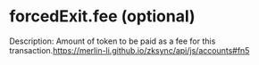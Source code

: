 # forcedExit.fee (optional)

Description: Amount of token to be paid as a fee for this transaction.https://merlin-li.github.io/zksync/api/js/accounts#fn5